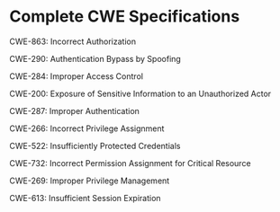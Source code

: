 

# Complete CWE Specifications

CWE-863: Incorrect Authorization

CWE-290: Authentication Bypass by Spoofing

CWE-284: Improper Access Control

CWE-200: Exposure of Sensitive Information to an Unauthorized Actor

CWE-287: Improper Authentication

CWE-266: Incorrect Privilege Assignment

CWE-522: Insufficiently Protected Credentials

CWE-732: Incorrect Permission Assignment for Critical Resource

CWE-269: Improper Privilege Management

CWE-613: Insufficient Session Expiration